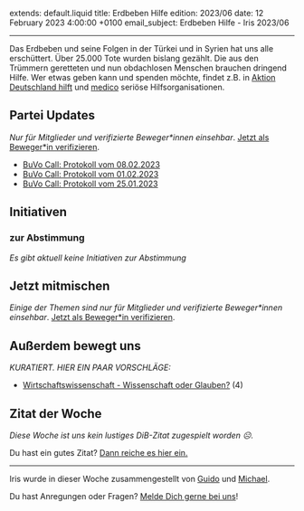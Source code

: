 
extends: default.liquid
title: Erdbeben Hilfe
edition: 2023/06
date: 12 February 2023 4:00:00 +0100
email_subject: Erdbeben Hilfe - Iris 2023/06

---
Das Erdbeben und seine Folgen in der Türkei und in Syrien hat uns alle erschüttert. Über 25.000 Tote wurden bislang gezählt. Die aus den Trümmern geretteten und nun obdachlosen Menschen brauchen dringend Hilfe. Wer etwas geben kann und spenden möchte, findet z.B. in [Aktion Deutschland hilft](https://www.aktion-deutschland-hilft.de/) und [medico](https://www.medico.de/kampagnen/spendenaufruf-nothilfe-erdbeben) seriöse Hilfsorganisationen.


## Partei Updates

_Nur für Mitglieder und verifizierte Beweger\*innen einsehbar_. [Jetzt als Beweger\*in verifizieren](https://bewegung.jetzt/bewegerin-werden/).

 - [BuVo Call: Protokoll vom 08.02.2023](https://marktplatz.bewegung.jetzt/t/buvo-call-protokoll-vom-08-02-2023/39857)
 - [BuVo Call: Protokoll vom 01.02.2023](https://marktplatz.bewegung.jetzt/t/buvo-call-protokoll-vom-01-02-2023/39847)
 - [BuVo Call: Protokoll vom 25.01.2023](https://marktplatz.bewegung.jetzt/t/buvo-call-protokoll-vom-25-01-2023/39837)

## Initiativen

### zur Abstimmung
_Es gibt aktuell keine Initiativen zur Abstimmung_

## Jetzt mitmischen

_Einige der Themen sind nur für Mitglieder und verifizierte Beweger\*innen einsehbar_. [Jetzt als Beweger\*in verifizieren](https://bewegung.jetzt/bewegerin-werden/).


## Außerdem bewegt uns

_KURATIERT. HIER EIN PAAR VORSCHLÄGE:_
 - [Wirtschaftswissenschaft - Wissenschaft oder Glauben?](https://marktplatz.bewegung.jetzt/t/wirtschaftswissenschaft-wissenschaft-oder-glauben/39855) (4)


## Zitat der Woche
_Diese Woche ist uns kein lustiges DiB-Zitat zugespielt worden ☹._

Du hast ein gutes Zitat? [Dann reiche es hier ein.](https://marktplatz.bewegung.jetzt/t/fortsetzung-lustige-dib-zitate/24431)


---

Iris wurde in dieser Woche zusammengestellt von [Guido](https://marktplatz.bewegung.jetzt/u/Guido/) und [Michael](https://marktplatz.bewegung.jetzt/u/MichaelVoss/).

Du hast Anregungen oder Fragen? [Melde Dich gerne bei uns](https://marktplatz.bewegung.jetzt/t/neu-iris-die-woechtliche-zusammenfasssung-zum-sonntagsbrunch/10990)!

